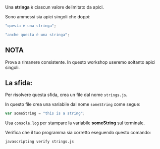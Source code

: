 Una **stringa** è ciascun valore delimitato da apici.

Sono ammessi sia apici singoli che doppi:

```js
"questa è una stringa";

"anche questa è una stringa";
```

## NOTA

Prova a rimanere consistente. In questo workshop useremo soltanto apici singoli.

## La sfida:

Per risolvere questa sfida, crea un file dal nome `strings.js`.

In questo file crea una variabile dal nome `someString` come segue:

```js
var someString = "this is a string";
```

Usa `console.log` per stampare la variabile **someString** sul terminale.

Verifica che il tuo programma sia corretto eseguendo questo comando:

`javascripting verify strings.js`
